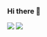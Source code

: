 ### Hi there 👋

<!--
**condorheroblog/condorheroblog** is a ✨ _special_ ✨ repository because its `README.md` (this file) appears on your GitHub profile.

Here are some ideas to get you started:

- 🔭 I’m currently working on ...
- 🌱 I’m currently learning ...
- 👯 I’m looking to collaborate on ...
- 🤔 I’m looking for help with ...
- 💬 Ask me about ...
- 📫 How to reach me: ...
- 😄 Pronouns: ...
- ⚡ Fun fact: ...
-->

![](https://github-readme-stats.vercel.app/api?username=condorheroblog&theme=default&show_icons=true)
![](https://github-readme-stats.vercel.app/api/top-langs/?username=condorheroblog&layout=compact&theme=default)
